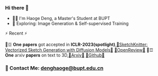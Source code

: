 ### Hi there 👋
- :man_technologist: I'm Haoge Deng, a Master's Student at BUPT
- :telescope: Exploring: Image Generation & Self-supervised Training


⚡ Recent ⚡

💬☲ **One** 𝐩𝐚𝐩𝐞𝐫𝐬 got accepted in **ICLR-2023(spotlight)**,[🔭SketchKnitter: Vectorized Sketch Generation with Diffusion Models🔭](https://openreview.net/pdf?id=4eJ43EN2g6l) [🔭OpenReview🔭](https://openreview.net/forum?id=4eJ43EN2g6l)
💬☲ **One** arxiv 𝐩𝐚𝐩𝐞𝐫𝐬 on text to 3D,[🔭Arxiv🔭](https://arxiv.org/abs/2311.17971) [🔭Github🔭](https://github.com/baaivision/GeoDream)  

### 📧 Contact Me: denghaoge@bupt.edu.cn



<!--
**Bitterdhg/Bitterdhg** is a ✨ _special_ ✨ repository because its `README.md` (this file) appears on your GitHub profile.

Here are some ideas to get you started:

- 🔭 I’m currently working on ...
- 🌱 I’m currently learning ...
- 👯 I’m looking to collaborate on ...
- 🤔 I’m looking for help with ...
- 💬 Ask me about ...
- 📫 How to reach me: ...
- 😄 Pronouns: ...
- ⚡ Fun fact: ...
-->
